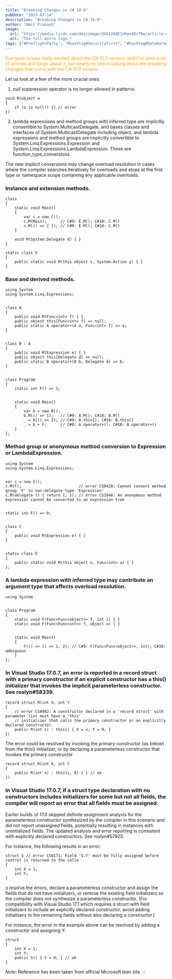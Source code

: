 ```yaml
---
title: "Breaking Changes in C# 10.0"
pubDate: "2023-07-14"
description: "Breaking Changes in C# 10.0"
author: "Amit Prakash"
image:
  url: "https://media.licdn.com/dms/image/D5612AQE1nKev4DrTBw/article-cover_image-shrink_720_1280/0/1689322537089?e=1713398400&v=beta&t=tGF_cmQg5Dglp5wKBh8Y2f2ereQLVXwD6STH5sbTNGg"
  alt: "The full Astro logo."
tags: ["#PreflightParty", "#hashtag#SecurityFirst", "#hashtag#DataHarmony", "#hashtag#NoMoreWebWalls"]
---
```


<span style="color:orange">Everyone is/was really excited about the C# 10.0 version, and I've seen a lot of articles and blogs about it, but nearly no one is talking about the breaking changes that come with the C# 10.0 version.</span>

Let us look at a few of the more crucial ones.

1. *null* suppression operator is no longer allowed in patterns.

```
void M(object o
{
    if (o is null!) {} // error
})
```

2. lambda expressions and method groups with inferred type are implicitly convertible to System.MulticastDelegate, and bases classes and interfaces of System.MulticastDelegate including object, and lambda expressions and method groups are implicitly convertible to System.Linq.Expressions.Expression and System.Linq.Expressions.LambdaExpression. These are function_type_conversions.

The new implicit conversions may change overload resolution in cases where the compiler searches iteratively for overloads and stops at the first type or namespace scope containing any applicable overloads.

### Instance and extension methods.

```
class 
{
    static void Main()
    {
        var c = new C();
        c.M(Main);      // C#9: E.M(); C#10: C.M()
        c.M(() => { }); // C#9: E.M(); C#10: C.M()
    }

    void M(System.Delegate d) { }
}

static class E
{
    public static void M(this object x, System.Action y) { }
}
```

### Base and derived methods.

```
using System
using System.Linq.Expressions;


class A
{
    public void M(Func<int> f) { }
    public object this[Func<int> f] => null;
    public static A operator+(A a, Func<int> f) => a;
}


class B : A
{
    public void M(Expression e) { }
    public object this[Delegate d] => null;
    public static B operator+(B b, Delegate d) => b;
}


class Program
{
    static int F() => 1;


    static void Main()
    {
        var b = new B();
        b.M(() => 1);   // C#9: A.M(); C#10: B.M()
        _ = b[() => 2]; // C#9: A.this[]; C#10: B.this[]
        _ = b + F;      // C#9: A.operator+(); C#10: B.operator+()
    }
};
```

### Method group or anonymous method conversion to Expression or LambdaExpression.

```
using System
using System.Linq.Expressions;


var c = new C();
c.M(F);                         // error CS0428: Cannot convert method group 'F' to non-delegate type 'Expression'
c.M(delegate () { return 1; }); // error CS1946: An anonymous method expression cannot be converted to an expression tree


static int F() => 0;


class C
{
    public void M(Expression e) { }
}


static class E
{
    public static void M(this object o, Func<int> a) { }
};
```

### A lambda expression with inferred type may contribute an argument type that affects overload resolution.

```
using System


class Program
{
    static void F(Func<Func<object>> f, int i) { }
    static void F(Func<Func<int>> f, object o) { }


    static void Main()
    {
        F(() => () => 1, 2); // C#9: F(Func<Func<object>>, int); C#10: ambiguous
    }
};
```

### In Visual Studio 17.0.7, an error is reported in a record struct with a primary constructor if an explicit constructor has a this() initializer that invokes the implicit parameterless constructor. See roslyn#58339.

```
record struct R(int X, int Y
{
    // error CS8982: A constructor declared in a 'record struct' with parameter list must have a 'this'
    // initializer that calls the primary constructor or an explicitly declared constructor.
    public R(int x) : this() { X = x; Y = 0; }
})
```

The error could be resolved by invoking the primary constructor (as below) from the this() initializer, or by declaring a parameterless constructor that invokes the primary constructor

```
record struct R(int X, int Y
{
    public R(int x) : this(x, 0) { } // ok
})
```

### In Visual Studio 17.0.7, if a struct type declaration with no constructors includes initializers for some but not all fields, the compiler will report an error that all fields must be assigned.


Earlier builds of 17.0 skipped definite assignment analysis for the parameterless constructor synthesized by the compiler in this scenario and did not report unassigned fields, potentially resulting in instances with uninitialized fields. The updated analysis and error reporting is consistent with explicitly declared constructors. See roslyn#57925.

For instance, the following results in an error:

```
struct S // error CS0171: Field 'S.Y' must be fully assigned before control is returned to the calle
{
    int X = 1;
    int Y;
}
```

o resolve the errors, declare a parameterless constructor and assign the fields that do not have initializers, or remove the existing field initializers so the compiler does not synthesize a parameterless constructor. (For compatibility with Visual Studio 17.1 which requires a struct with field initializers to include an explicitly declared constructor, avoid adding initializers to the remaining fields without also declaring a constructor.)

For instance, the error in the example above can be resolved by adding a constructor and assigning Y:

```
struct 
{
    int X = 1;
    int Y;
    public S() { Y = 0; } // ok
}
```

*Note*: Reference has been taken from official Microsoft lean site. 💡


